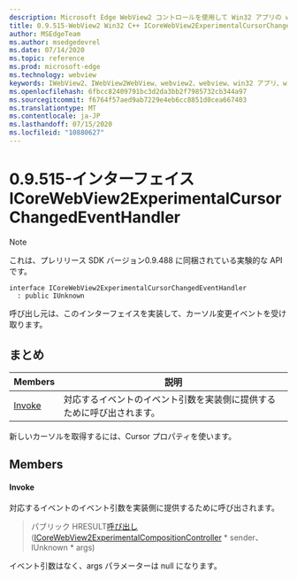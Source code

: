 ```yaml
---
description: Microsoft Edge WebView2 コントロールを使用して Win32 アプリの web コンテンツをホストする
title: 0.9.515-WebView2 Win32 C++ ICoreWebView2ExperimentalCursorChangedEventHandler
author: MSEdgeTeam
ms.author: msedgedevrel
ms.date: 07/14/2020
ms.topic: reference
ms.prod: microsoft-edge
ms.technology: webview
keywords: IWebView2、IWebView2WebView、webview2、webview、win32 アプリ、win32、edge、ICoreWebView2、ICoreWebView2Controller、browser control、edge html
ms.openlocfilehash: 6fbcc82409791bc3d2da3bb2f7985732cb344a97
ms.sourcegitcommit: f6764f57aed9ab7229e4eb6cc8851d0cea667403
ms.translationtype: MT
ms.contentlocale: ja-JP
ms.lasthandoff: 07/15/2020
ms.locfileid: "10880627"
---
```

# 0.9.515-インターフェイス ICoreWebView2ExperimentalCursorChangedEventHandler 

> [!NOTE]
> これは、プレリリース SDK バージョン0.9.488 に同梱されている実験的な API です。

```
interface ICoreWebView2ExperimentalCursorChangedEventHandler
  : public IUnknown
```

呼び出し元は、このインターフェイスを実装して、カーソル変更イベントを受け取ります。

## まとめ

 Members                        | 説明
--------------------------------|---------------------------------------------
[Invoke](#invoke) | 対応するイベントのイベント引数を実装側に提供するために呼び出されます。

新しいカーソルを取得するには、Cursor プロパティを使います。

## Members

#### Invoke 

対応するイベントのイベント引数を実装側に提供するために呼び出されます。

> パブリック HRESULT[呼び出し](#invoke)([ICoreWebView2ExperimentalCompositionController](icorewebview2experimentalcompositioncontroller.md) * sender、IUnknown * args)

イベント引数はなく、args パラメーターは null になります。

